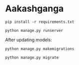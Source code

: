 # Aakashganga

`pip install -r requirements.txt`

`python manage.py runserver`

After updating models:

`python manage.py makemigrations`

`python manage.py migrate`
